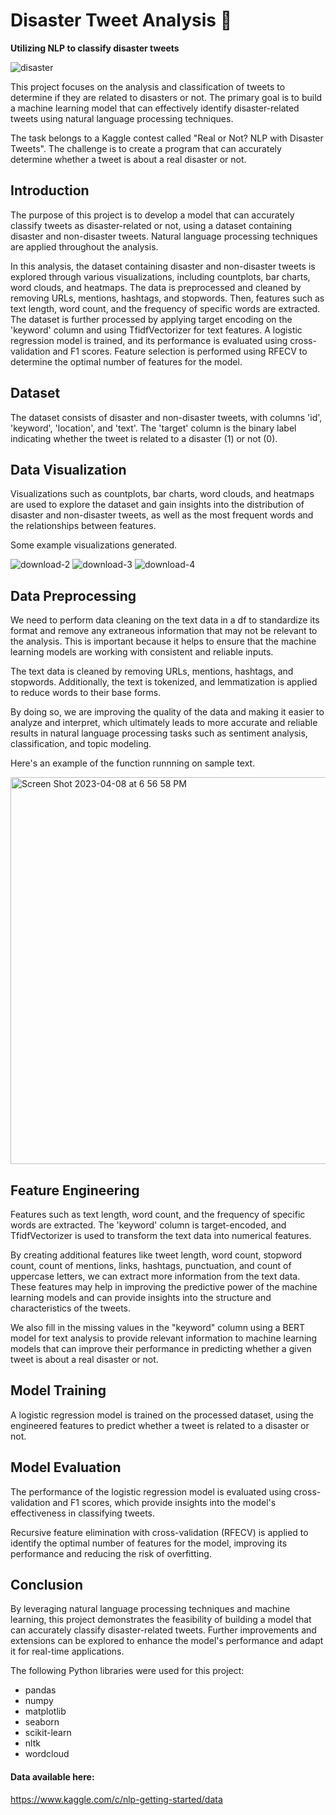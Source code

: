 # Disaster Tweet Analysis 🌋

**Utilizing NLP to classify disaster tweets**

![disaster](https://user-images.githubusercontent.com/96222805/231004274-0dbdbbc6-ce7f-4135-97f7-3210133d03e1.jpeg)

This project focuses on the analysis and classification of tweets to determine if they are related to disasters or not. The primary goal is to build a machine learning model that can effectively identify disaster-related tweets using natural language processing techniques.

The task belongs to a Kaggle contest called "Real or Not? NLP with Disaster Tweets". The challenge is to create a program that can accurately determine whether a tweet is about a real disaster or not.

## Introduction

The purpose of this project is to develop a model that can accurately classify tweets as disaster-related or not, using a dataset containing disaster and non-disaster tweets. Natural language processing techniques are applied throughout the analysis.

In this analysis, the dataset containing disaster and non-disaster tweets is explored through various visualizations, including countplots, bar charts, word clouds, and heatmaps. The data is preprocessed and cleaned by removing URLs, mentions, hashtags, and stopwords. Then, features such as text length, word count, and the frequency of specific words are extracted. The dataset is further processed by applying target encoding on the 'keyword' column and using TfidfVectorizer for text features. A logistic regression model is trained, and its performance is evaluated using cross-validation and F1 scores. Feature selection is performed using RFECV to determine the optimal number of features for the model.

## Dataset

The dataset consists of disaster and non-disaster tweets, with columns 'id', 'keyword', 'location', and 'text'. The 'target' column is the binary label indicating whether the tweet is related to a disaster (1) or not (0).

## Data Visualization

Visualizations such as countplots, bar charts, word clouds, and heatmaps are used to explore the dataset and gain insights into the distribution of disaster and non-disaster tweets, as well as the most frequent words and the relationships between features.

Some example visualizations generated.

![download-2](https://user-images.githubusercontent.com/96222805/230750383-ea065856-0a56-4433-ba5e-a0cacb5fbf28.png)
![download-3](https://user-images.githubusercontent.com/96222805/230750384-fba38faf-898b-4afe-9fe7-fe3b9865ed1c.png)
![download-4](https://user-images.githubusercontent.com/96222805/230750385-5b96969b-93fa-4771-9961-4893bb5fd28d.png)


## Data Preprocessing

We need to perform data cleaning on the text data in a df to standardize its format and remove any extraneous information that may not be relevant to the analysis. This is important because it helps to ensure that the machine learning models are working with consistent and reliable inputs.

The text data is cleaned by removing URLs, mentions, hashtags, and stopwords. Additionally, the text is tokenized, and lemmatization is applied to reduce words to their base forms.

By doing so, we are improving the quality of the data and making it easier to analyze and interpret, which ultimately leads to more accurate and reliable results in natural language processing tasks such as sentiment analysis, classification, and topic modeling.

Here's an example of the function runnning on sample text.

<img width="619" alt="Screen Shot 2023-04-08 at 6 56 58 PM" src="https://user-images.githubusercontent.com/96222805/230750313-7382cecc-e641-4a32-8fa5-7e61e77050a8.png">

## Feature Engineering

Features such as text length, word count, and the frequency of specific words are extracted. The 'keyword' column is target-encoded, and TfidfVectorizer is used to transform the text data into numerical features.

By creating additional features like tweet length, word count, stopword count, count of mentions, links, hashtags, punctuation, and count of uppercase letters, we can extract more information from the text data. These features may help in improving the predictive power of the machine learning models and can provide insights into the structure and characteristics of the tweets.

We also fill in the missing values in the "keyword" column using a BERT model for text analysis to provide relevant information to machine learning models that can improve their performance in predicting whether a given tweet is about a real disaster or not.

## Model Training

A logistic regression model is trained on the processed dataset, using the engineered features to predict whether a tweet is related to a disaster or not.

## Model Evaluation

The performance of the logistic regression model is evaluated using cross-validation and F1 scores, which provide insights into the model's effectiveness in classifying tweets.

Recursive feature elimination with cross-validation (RFECV) is applied to identify the optimal number of features for the model, improving its performance and reducing the risk of overfitting.

## Conclusion

By leveraging natural language processing techniques and machine learning, this project demonstrates the feasibility of building a model that can accurately classify disaster-related tweets. Further improvements and extensions can be explored to enhance the model's performance and adapt it for real-time applications.

The following Python libraries were used for this project:

- pandas
- numpy
- matplotlib
- seaborn
- scikit-learn
- nltk
- wordcloud

#### Data available here:

https://www.kaggle.com/c/nlp-getting-started/data

